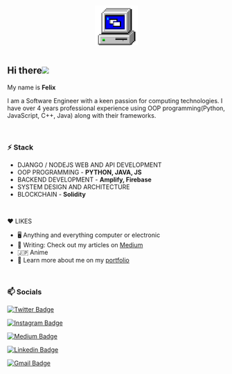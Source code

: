 
<div style="text-align:center">
<img align="center" width="20%" alt="PC GIF" src="https://github.com/TheDudeThatCode/TheDudeThatCode/blob/master/Assets/PC.gif" />
</div>

<br>

## Hi there<img src="https://github.com/TheDudeThatCode/TheDudeThatCode/blob/master/Assets/Hi.gif" width="29px"> 

My name is **Felix**

I am a Software Engineer with a keen passion for computing technologies. I have over 4 years professional experience using OOP programming(Python, JavaScript, C++, Java) along with their frameworks.

<br>

### ⚡ Stack

- DJANGO / NODEJS WEB AND API DEVELOPMENT
- OOP PROGRAMMING - **PYTHON, JAVA, JS**
- BACKEND DEVELOPMENT - **Amplify, Firebase**
- SYSTEM DESIGN AND ARCHITECTURE
- BLOCKCHAIN - **Solidity**

<br>

❤️ LIKES
- 🖥 Anything and everything computer or electronic
- 📝 Writing: Check out my articles on [Medium](https://whyweru.medium.com/)
- 🇯🇵 Anime
- 🔎 Learn more about me on my [portfolio](https://felixwaweru.github.io/who-am-i)

<br>

###  📫 Socials

[![Twitter Badge](https://img.shields.io/badge/Whyweru-1DA1F2?style=for-the-badge&logo=twitter&logoColor=white
)](https://twitter.com/whyweru) 


[![Instagram Badge](https://img.shields.io/badge/Whyweru-E4405F?style=for-the-badge&logo=instagram&logoColor=white
)](https://www.instagram.com/whyweru/)

 [![Medium Badge](https://img.shields.io/badge/Whyweru-12100E?style=for-the-badge&logo=medium&logoColor=white
)](https://whyweru.medium.com/)

[![Linkedin Badge](https://img.shields.io/badge/FelixWaweru-0077B5?style=for-the-badge&logo=linkedin&logoColor=white
)](https://www.linkedin.com/in/felix-waweru-07a314a5/)

[![Gmail Badge](https://img.shields.io/badge/Wawerufelixprojects-D14836?style=for-the-badge&logo=gmail&logoColor=white
)](mailto:wawerufelixprojects@gmail.com)




